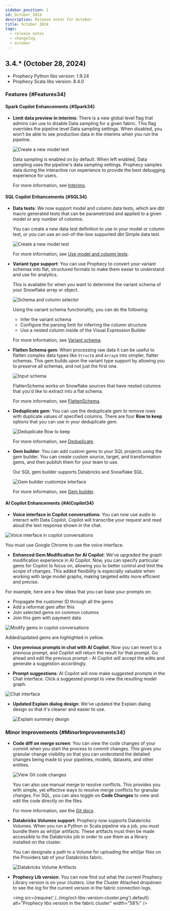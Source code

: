 ```yaml
---
sidebar_position: 1
id: October_2024
description: Release notes for October
title: October 2024
tags:
  - release notes
  - changelog
  - october
---
```


## 3.4.\* (October 28, 2024)

- Prophecy Python libs version: 1.9.24
- Prophecy Scala libs version: 8.4.0

### Features {#Features34}

#### Spark Copilot Enhancements {#Spark34}

- **Limit data preview in interims**: There is a new global level flag that admins can use to disable Data sampling for a given fabric. This flag overrides the pipeline level Data sampling settings. When disabled, you won't be able to see production data in the interims when you run the pipeline.

  ![Create a new model test](./../img/oct-limit-data-preview-interims.png)

  Data sampling is enabled on by default. When left enabled, Data sampling uses the pipeline's data sampling settings. Prophecy samples data during the interactive run experience to provide the best debugging experience for users.

  For more information, see [Interims](/docs/Spark/execution/interactive-execution.md#interims).

#### SQL Copilot Enhancements {#SQL34}

- **Data tests**: We now support model and column data tests, which are dbt macro generated tests that can be parametrized and applied to a given model or any number of columns.

  You can create a new data test definition to use in your model or column test, or you can use an out-of-the-box supported dbt Simple data test.

  ![Create a new model test](./../img/oct-model-test-new-test.png)

  For more information, see [Use model and column tests](/docs/analysts/development/data-tests/use-model-tests.md).

- **Variant type support**: You can use Prophecy to convert your variant schemas into flat, structured formats to make them easier to understand and use for analytics.

  This is available for when you want to determine the variant schema of your Snowflake array or object.

  ![Schema and column selector](./../img/oct-variant-infer-schema.png)

  Using the variant schema functionality, you can do the following:

  - Infer the variant schema
  - Configure the parsing limit for inferring the column structure
  - Use a nested column inside of the Visual Expression Builder

  For more information, see [Variant schema](docs/SQL/visual-expression-builder/variant-schema.md).

- **Flatten Schema gem**: When processing raw data it can be useful to flatten complex data types like `Struct`s and `Array`s into simpler, flatter schemas. This gem builds upon the variant type support by allowing you to preserve all schemas, and not just the first one.

  ![Input schema](./../img/oct-flatten_input.png)

  FlattenSchema works on Snowflake sources that have nested columns that you'd like to extract into a flat schema.

  For more information, see [FlattenSchema](docs/analysts/development/gems/prepare/flatten-schema.md).

- **Deduplicate gem**: You can use the deduplicate gem to remove rows with duplicate values of specified columns. There are four **Row to keep** options that you can use in your deduplicate gem.

  ![Deduplicate Row to keep](./../img/oct-deduplicate_row_to_keep.png)

  For more information, see [Deduplicate](docs/analysts/development/gems/prepare/deduplicate.md).

- **Gem builder**: You can add custom gems to your SQL projects using the gem builder. You can create custom source, target, and transformation gems, and then publish them for your team to use.

  Our SQL gem builder supports Databricks and Snowflake SQL.

  ![Gem builder customize interface](./../img/oct-gem-builder-interface.png)

  For more information, see [Gem builder](/docs/extensibility/gem-builder/sql-gem-builder.md).

#### AI Copilot Enhancements {#AICopilot34}

- **Voice interface in Copilot conversations**: You can now use audio to interact with Data Copilot. Copilot will transcribe your request and read aloud the text response shown in the chat.

![Voice interface in copilot conversations](./../img/oct-voice-interface-copilot.png)

You must use Google Chrome to use the voice interface.

- **Enhanced Gem Modification for AI Copilot**: We’ve upgraded the graph modification experience in AI Copilot. Now, you can specify particular gems for Copilot to focus on, allowing you to better control and limit the scope of changes. This added flexibility is especially valuable when working with large model graphs, making targeted edits more efficient and precise.

For example, here are a few ideas that you can base your prompts on:

- Propagate the customer ID through all the gems
- Add a reformat gem after this
- Join selected gems on common columns
- Join this gem with payment data

![Modify gems in copilot conversations](./../img/oct-modify-gems-copilot2.png)

Added/updated gems are highlighted in yellow.

- **Use previous prompts in chat with AI Copilot**: Now you can revert to a previous prompt, and Copilot will return the result for that prompt. Go ahead and edit the previous prompt - AI Copilot will accept the edits and generate a suggestion accordingly.

- **Prompt suggestions**: AI Copilot will now make suggested prompts in the Chat interface. Click a suggested prompt to view the resulting model graph.

![Chat interface](./../img/oct-chat-interface.png)

- **Updated Explain dialog design**: We've updated the Explain dialog design so that it's cleaner and easier to use.

  ![Explain summary design](./../img/oct-explain-summary-design.png)

### Minor Improvements {#MinorImprovements34}

- **Code diff on merge screen**: You can view the code changes of your commit when you start the process to commit changes. This gives you granular change visibility so that you can understand the detailed changes being made to your pipelines, models, datasets, and other entities.

  ![View Git code changes](./../img/oct-git-code-changes.png)

  You can also use manual merge to resolve conflicts. This provides you with simple, yet effective ways to resolve merge conflicts for granular changes. For SQL, you can also toggle on **Code Changes** to view and edit the code directly on the files.

  For more information, see the [Git docs](/docs/ci-cd/git/git.md).

- **Databricks Volumes support**: Prophecy now supports Databricks Volumes. When you run a Python or Scala pipeline via a job, you must bundle them as whl/jar artifacts. These artifacts must then be made accessible to the Databricks job in order to use them as a library installed on the cluster.

  You can designate a path to a Volume for uploading the whl/jar files on the Providers tab of your Databricks fabric.

  ![Databricks Volume Artifacts](./../img/oct-databricks-volume-artifacts.png)

- **Prophecy Lib version**: You can now find out what the current Prophecy Library version is on your clusters. Use the Cluster Attached dropdown to see the log for the current version in the fabric connection logs.

  <img src={require('./../img/oct-libs-version-cluster.png').default} alt="Prophecy libs version in the fabric cluster" width="58%" />

